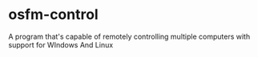 # osfm-control
A program that's capable of remotely controlling multiple computers with support for WIndows And Linux
